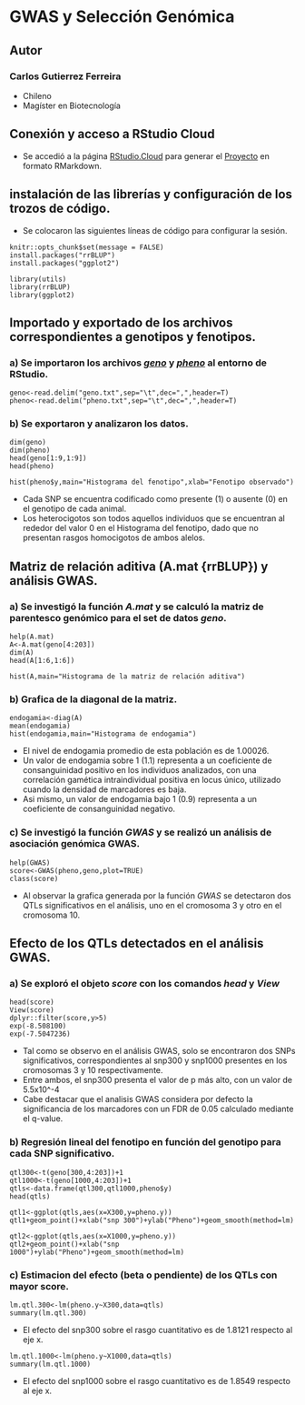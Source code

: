 # GWAS y Selección Genómica  

## **Autor**  
### Carlos Gutierrez Ferreira  
- Chileno  
- Magíster en Biotecnología

## Conexión y acceso a RStudio Cloud

- Se accedió a la página [RStudio.Cloud](https://rstudio.cloud/projects) para generar el [Proyecto](https://github.com/GenomicsEducation/CarlosGutierrez/blob/main/GWAS_Seleccion_Genomica/Archivos/Practica_GWAS_asociacion_genomica.Rmd) en formato RMarkdown.

## instalación de las librerías y configuración de los trozos de código.

- Se colocaron las siguientes líneas de código para configurar la sesión.

```{r, echo=FALSE, message = FALSE, warning = FALSE}
knitr::opts_chunk$set(message = FALSE)
install.packages("rrBLUP")
install.packages("ggplot2")
```
```{r, echo=FALSE}
library(utils)
library(rrBLUP)
library(ggplot2)
```

## Importado y exportado de los archivos correspondientes a genotipos y fenotipos.

### a) Se importaron los archivos [*geno*](https://github.com/GenomicsEducation/CarlosGutierrez/blob/main/GWAS_Seleccion_Genomica/Archivos/geno.txt) y [*pheno*](https://github.com/GenomicsEducation/CarlosGutierrez/blob/main/GWAS_Seleccion_Genomica/Archivos/pheno.txt) al entorno de RStudio.

```{r}
geno<-read.delim("geno.txt",sep="\t",dec=",",header=T)
pheno<-read.delim("pheno.txt",sep="\t",dec=",",header=T)
```

### b) Se exportaron y analizaron los datos.

```{r}
dim(geno)
dim(pheno)
head(geno[1:9,1:9])
head(pheno)
```
```{r}
hist(pheno$y,main="Histograma del fenotipo",xlab="Fenotipo observado")
```

- Cada SNP se encuentra codificado como presente (1) o ausente (0) en el genotipo de cada animal.  
- Los heterocigotos son todos aquellos individuos que se encuentran al rededor del valor 0 en el Histograma del fenotipo, dado que no presentan rasgos homocigotos de ambos alelos.

## Matriz de relación aditiva (A.mat {rrBLUP}) y análisis GWAS.

### a) Se investigó la función *A.mat* y se calculó la matriz de parentesco genómico para el set de datos *geno*.

```{r}
help(A.mat)
A<-A.mat(geno[4:203]) 
dim(A)
head(A[1:6,1:6])
```

```{r}
hist(A,main="Histograma de la matriz de relación aditiva")
```

### b) Grafica de la diagonal de la matriz.

```{r}
endogamia<-diag(A)
mean(endogamia)
hist(endogamia,main="Histograma de endogamia")
```

- El nivel de endogamia promedio de esta población es de 1.00026.  
- Un valor de endogamia sobre 1 (1.1) representa a un coeficiente de consanguinidad positivo en los individuos analizados, con una correlación gamética intraindividual positiva en locus único, utilizado cuando la densidad de marcadores es baja.  
- Asi mismo, un valor de endogamia bajo 1 (0.9) representa a un coeficiente de consanguinidad negativo.

### c) Se investigó la función *GWAS* y se realizó un análisis de asociación genómica GWAS.

```{r}
help(GWAS)
score<-GWAS(pheno,geno,plot=TRUE)
class(score)
```

- Al observar la grafica generada por la función *GWAS* se detectaron dos QTLs significativos en el análisis, uno en el cromosoma 3 y otro en el cromosoma 10.

## Efecto de los QTLs detectados en el análisis GWAS.

### a) Se exploró el objeto *score* con los comandos *head* y *View*

```{r}
head(score)
View(score)
dplyr::filter(score,y>5)
exp(-8.508100)
exp(-7.5047236)
```

- Tal como se observo en el análisis GWAS, solo se encontraron dos SNPs significativos, correspondientes al snp300 y snp1000 presentes en los cromosomas 3 y 10 respectivamente.  
- Entre ambos, el snp300 presenta el valor de p más alto, con un valor de 5.5x10^-4  
- Cabe destacar que el analisis GWAS considera por defecto la significancia de los marcadores con un FDR de 0.05 calculado mediante el q-value.

### b) Regresión lineal del fenotipo en función del genotipo para cada SNP significativo.

```{r}
qtl300<-t(geno[300,4:203])+1
qtl1000<-t(geno[1000,4:203])+1
qtls<-data.frame(qtl300,qtl1000,pheno$y)
head(qtls)
```

```{r}
qtl1<-ggplot(qtls,aes(x=X300,y=pheno.y))
qtl1+geom_point()+xlab("snp 300")+ylab("Pheno")+geom_smooth(method=lm)
```

```{r}
qtl2<-ggplot(qtls,aes(x=X1000,y=pheno.y))
qtl2+geom_point()+xlab("snp 1000")+ylab("Pheno")+geom_smooth(method=lm)
```

### c) Estimacion del efecto (beta o pendiente) de los QTLs con mayor score.

```{r}
lm.qtl.300<-lm(pheno.y~X300,data=qtls)
summary(lm.qtl.300)
```

- El efecto del snp300 sobre el rasgo cuantitativo es de 1.8121 respecto al eje x.

```{r}
lm.qtl.1000<-lm(pheno.y~X1000,data=qtls)
summary(lm.qtl.1000)
```

- El efecto del snp1000 sobre el rasgo cuantitativo es de 1.8549 respecto al eje x.
